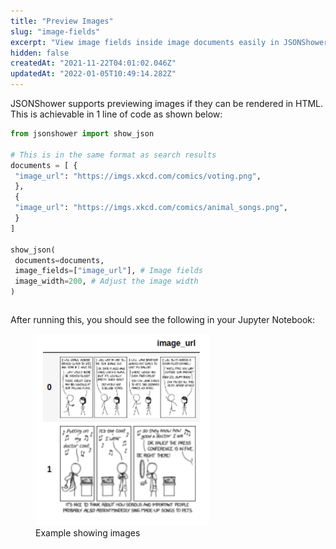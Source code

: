```yaml
---
title: "Preview Images"
slug: "image-fields"
excerpt: "View image fields inside image documents easily in JSONShower!"
hidden: false
createdAt: "2021-11-22T04:01:02.046Z"
updatedAt: "2022-01-05T10:49:14.282Z"
---
```

JSONShower supports previewing images if they can be rendered in HTML. This is achievable in 1 line of code as shown below:
```python Python (SDK)
from jsonshower import show_json

# This is in the same format as search results
documents = [ {
 "image_url": "https://imgs.xkcd.com/comics/voting.png",
 },
 {
 "image_url": "https://imgs.xkcd.com/comics/animal_songs.png",
 }
]

show_json(
 documents=documents,
 image_fields=["image_url"], # Image fields
 image_width=200, # Adjust the image width
)
```
```python
```
After running this, you should see the following in your Jupyter Notebook:
<figure>
<img src="https://github.com/RelevanceAI/RelevanceAI-readme-docs/blob/v0.33.2/docs_template/GENERAL_FEATURES/_assests/preview_images.png" width="278" alt="xkcd_comics.png" />
<figcaption>Example showing images</figcaption>
<figure>
